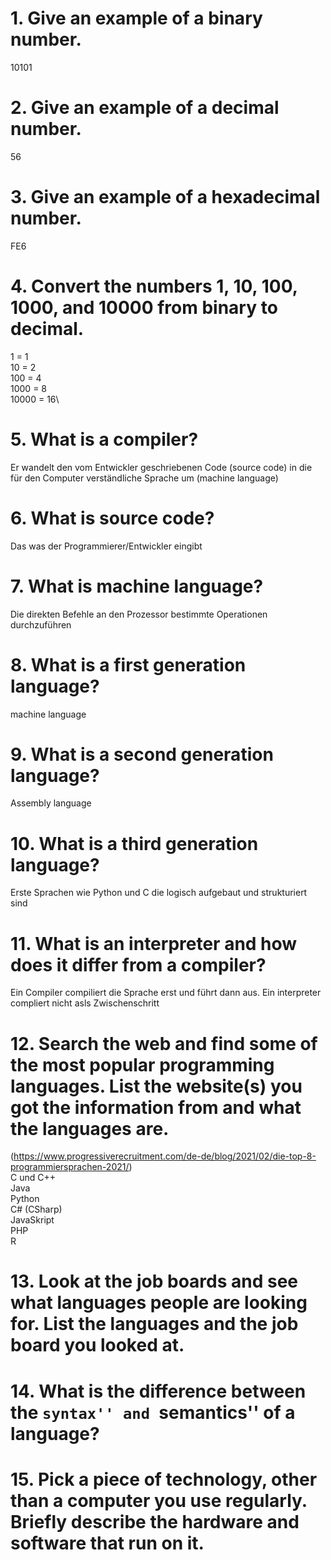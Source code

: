 # 1. Give an example of a binary number.
10101

# 2. Give an example of a decimal number.
56

# 3. Give an example of a hexadecimal number.
FE6

# 4. Convert the numbers 1, 10, 100, 1000, and 10000 from binary to decimal.
1 = 1\
10 = 2\
100 = 4\
1000 = 8\
10000 = 16\

# 5. What is a compiler?
Er wandelt den vom Entwickler geschriebenen Code (source code) in die für den Computer verständliche Sprache um (machine language)

# 6. What is source code?
Das was der Programmierer/Entwickler eingibt

# 7. What is machine language?
Die direkten Befehle an den Prozessor bestimmte Operationen durchzuführen

# 8. What is a first generation language?
machine language

# 9. What is a second generation language?
Assembly language

# 10. What is a third generation language?
Erste Sprachen wie Python und C die logisch aufgebaut und strukturiert sind

# 11. What is an interpreter and how does it differ from a compiler?
Ein Compiler compiliert die Sprache erst und führt dann aus. Ein interpreter compliert nicht asls Zwischenschritt

# 12. Search the web and find some of the most popular programming languages. List the website(s) you got the information from and what the languages are.
(https://www.progressiverecruitment.com/de-de/blog/2021/02/die-top-8-programmiersprachen-2021/) \
C und C++\
Java\
Python\
C# (CSharp)\
JavaSkript\
PHP\
R

# 13. Look at the job boards and see what languages people are looking for. List the languages and the job board you looked at.


# 14. What is the difference between the ``syntax'' and ``semantics'' of a language?

# 15. Pick a piece of technology, other than a computer you use regularly. Briefly describe the hardware and software that run on it.
